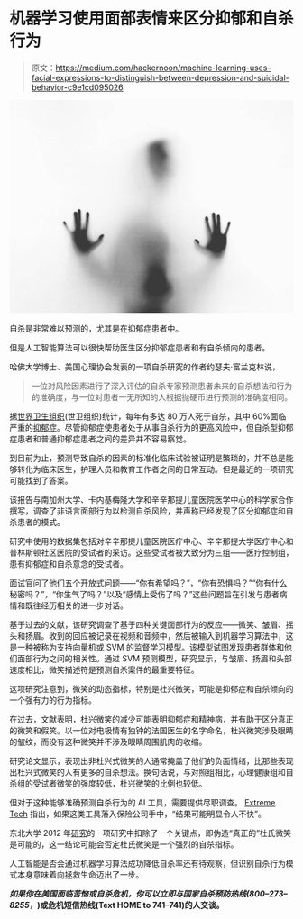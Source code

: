 # 机器学习使用面部表情来区分抑郁和自杀行为

> 原文：<https://medium.com/hackernoon/machine-learning-uses-facial-expressions-to-distinguish-between-depression-and-suicidal-behavior-c9e1cd095026>

![](img/0d3f673e27bc6c6db16db820c55459cf.png)

自杀是非常难以预测的，尤其是在抑郁症患者中。

但是人工智能算法可以很快帮助医生区分抑郁症患者和有自杀倾向的患者。

哈佛大学博士、美国心理协会发表的一项自杀研究的作者约瑟夫·富兰克林说，

> 一位对风险因素进行了深入评估的自杀专家预测患者未来的自杀想法和行为的准确度，与一位对患者一无所知的人根据抛硬币进行预测的准确度相同。

据[世界卫生组织](http://www.who.int/news-room/fact-sheets/detail/depression)(世卫组织)统计，每年有多达 80 万人死于自杀，其中 60%面临严重的[抑郁症](https://www.verywellmind.com/suicide-rates-overstated-in-people-with-depression-2330503)。尽管抑郁症使患者处于从事自杀行为的更高风险中，但自杀型抑郁症患者和普通抑郁症患者之间的差异并不容易察觉。

到目前为止，预测导致自杀的因素的标准化临床试验被证明是繁琐的，并不总是能够转化为临床医生，护理人员和教育工作者之间的日常互动。但是最近的一项研究可能找到了答案。

该报告与南加州大学、卡内基梅隆大学和辛辛那提儿童医院医学中心的科学家合作撰写，调查了非语言面部行为以检测自杀风险，并声称已经发现了区分抑郁症和自杀患者的模式。

研究中使用的数据集包括对辛辛那提儿童医院医疗中心、辛辛那提大学医疗中心和普林斯顿社区医院的受试者的采访。这些受试者被大致分为三组——医疗控制组，患有抑郁症和自杀意念的受试者。

面试官问了他们五个开放式问题——“你有希望吗？”，“你有恐惧吗？”“你有什么秘密吗？”，“你生气了吗？”以及“感情上受伤了吗？”这些问题旨在引发与患者病情和既往经历相关的进一步对话。

基于过去的文献，该研究调查了基于四种关键面部行为的反应——微笑、皱眉、摇头和扬眉。收到的回应被记录在视频和音频中，然后被输入到机器学习算法中，这是一种被称为支持向量机或 SVM 的监督学习模型。该模型试图发现患者群体和他们面部行为之间的相关性。通过 SVM 预测模型，研究显示，与皱眉、扬眉和头部速度相比，微笑描述符是预测自杀案件的最重要特征。

这项研究注意到，微笑的动态指标，特别是杜兴微笑，可能是抑郁症和自杀倾向的一个强有力的行为指标。

在过去，文献表明，杜兴微笑的减少可能表明抑郁症和精神病，并有助于区分真正的微笑和假笑。以一位对电极情有独钟的法国医生的名字命名，杜兴微笑涉及眼睛的皱纹，而没有这种微笑并不涉及眼睛周围肌肉的收缩。

研究论文显示，表现出非杜兴式微笑的人通常掩盖了他们的负面情绪，比那些表现出杜兴式微笑的人有更多的自杀想法。换句话说，与对照组相比，心理健康组和自杀组的受试者微笑的强度较低，杜兴微笑的比例也较低。

但对于这种能够准确预测自杀行为的 AI 工具，需要提供尽职调查。 [Extreme Tech](https://www.extremetech.com/extreme/250725-depressed-suicidal-ai-algorithm-detects-whats-hidden-beneath-smile) 指出，如果这类工具落入保险公司手中，“结果可能明显令人不快”。

东北大学 2012 年[研究](https://www.northeastern.edu/socialinteractionlab/wp-content/uploads/2016/05/gunnery.etal_.2013.JNB_.pdf)的一项研究中扣除了一个关键点，即伪造“真正的”杜氏微笑是可能的，这一结论可能会否定杜氏微笑是一个强烈的自杀指标。

人工智能是否会通过机器学习算法成功降低自杀率还有待观察，但识别自杀行为模式本身意味着向拯救生命迈出了一步。

***如果你在美国面临苦恼或自杀危机，你可以立即与国家自杀预防热线(800–273–8255，***[](https://suicidepreventionlifeline.org/)****)或危机短信热线(Text HOME to 741–741)的人交谈。****